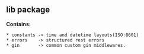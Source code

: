 ## lib package

**Contains:**

    * constants -> time and datetime layouts(ISO:8601)
    * errors    -> structured rest errors
    * gin       -> common custom gin middlewares.
